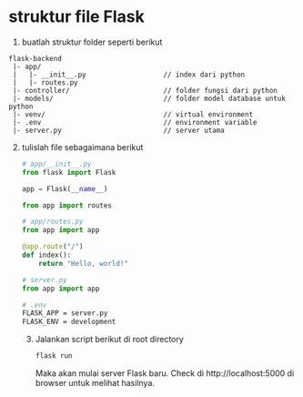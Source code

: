 # struktur file Flask

1. buatlah struktur folder seperti berikut

```plain
flask-backend
 |- app/
 |   |- __init__.py                   // index dari python
 |   |- routes.py
 |- controller/                       // folder fungsi dari python
 |- models/                           // folder model database untuk python
 |- venv/                             // virtual environment
 |- .env                              // environment variable
 |- server.py                         // server utama
```

2. tulislah file sebagaimana berikut

   ```python
   # app/__init__.py
   from flask import Flask
   
   app = Flask(__name__)
   
   from app import routes
   ```

   ```python
   # app/routes.py
   from app import app
   
   @app.route("/")
   def index():
       return "Hello, world!"
   ```

   ```python
   # server.py
   from app import app
   ```

   ```bash
   # .env
   FLASK_APP = server.py
   FLASK_ENV = development
   ```

   3. Jalankan script berikut di root directory

      ```bash
      flask run
      ```

      Maka akan mulai server Flask baru. Check di http://localhost:5000 di browser untuk melihat hasilnya.


